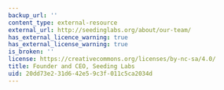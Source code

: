 ```yaml
---
backup_url: ''
content_type: external-resource
external_url: http://seedinglabs.org/about/our-team/
has_external_licence_warning: true
has_external_license_warning: true
is_broken: ''
license: https://creativecommons.org/licenses/by-nc-sa/4.0/
title: Founder and CEO, Seeding Labs
uid: 20dd73e2-31d6-42e5-9c3f-011c5ca2034d
---
```

